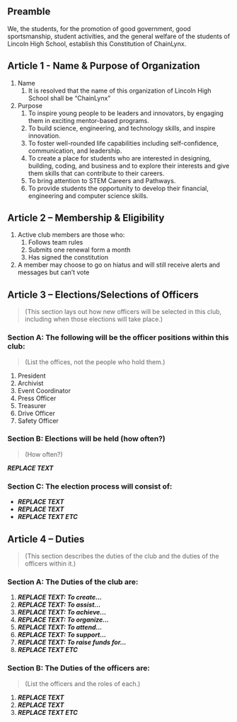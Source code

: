 ## Preamble

We, the students, for the promotion of good government, good sportsmanship, student activities, and the general welfare of the students of Lincoln High School, establish this Constitution of ChainLynx.

## Article 1 - Name & Purpose of Organization 
   1. Name
       1. It is resolved that the name of this organization of Lincoln High School shall be “ChainLynx” 
   2. Purpose
       1. To inspire young people to be leaders and innovators, by engaging them in exciting mentor-based programs.
       2. To build science, engineering, and technology skills, and inspire innovation.
       3. To foster well-rounded life capabilities including self-confidence, communication, and leadership.
       4. To create a place for students who are interested in designing, building, coding, and business and to explore their interests and give them skills that can contribute to their careers.
       5. To bring attention to STEM Careers and Pathways.
       6. To provide students the opportunity to develop their financial, engineering and computer science skills.

## Article 2 – Membership & Eligibility
   1. Active club members are those who:
        1. Follows team rules
        2. Submits one renewal form a month
        3. Has signed the constitution 
   2. A member may choose to go on hiatus and will still receive alerts and messages but can’t vote

## Article 3 – Elections/Selections of Officers
> (This section lays out how new officers will be selected in this club, including when those elections will take place.)

### Section A: The following will be the officer positions within this club:
> (List the offices, not the people who hold them.)
1. President
1. Archivist
1. Event Coordinator
1. Press Officer
1. Treasurer
1. Drive Officer
1. Safety Officer

### Section B: Elections will be held (how often?)
> (How often?)

***REPLACE TEXT***

### Section C: The election process will consist of:
* ***REPLACE TEXT***
* ***REPLACE TEXT***
* ***REPLACE TEXT ETC***

## Article 4 – Duties 
> (This section describes the duties of the club and the duties of the officers within it.)

### Section A: The Duties of the club are:
1. ***REPLACE TEXT: To create...***
1. ***REPLACE TEXT: To assist...***
1. ***REPLACE TEXT: To achieve...***
1. ***REPLACE TEXT: To organize...***
1. ***REPLACE TEXT: To attend...***
1. ***REPLACE TEXT: To support...***
1. ***REPLACE TEXT: To raise funds for...***
1. ***REPLACE TEXT ETC***

### Section B: The Duties of the officers are:
> (List the officers and the roles of each.)
1. ***REPLACE TEXT***
1. ***REPLACE TEXT***
1. ***REPLACE TEXT ETC***


